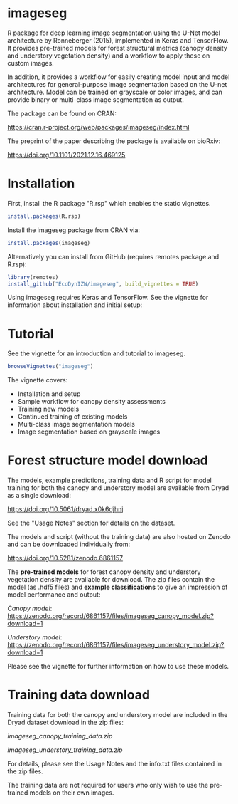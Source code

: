# imageseg

R package for deep learning image segmentation using the U-Net model architecture by Ronneberger (2015), implemented in Keras and TensorFlow. It provides pre-trained models for forest structural metrics (canopy density and understory vegetation density) and a workflow to apply these on custom images.

In addition, it provides a workflow for easily creating model input and model architectures for general-purpose image segmentation based on the U-net architecture. Model can be trained on grayscale or color images, and can provide binary or multi-class image segmentation as output.

The package can be found on CRAN: 

https://cran.r-project.org/web/packages/imageseg/index.html

The preprint of the paper describing the package is available on bioRxiv:

https://doi.org/10.1101/2021.12.16.469125


# Installation

First, install the R package "R.rsp" which enables the static vignettes. 

``` r
install.packages(R.rsp)
``` 

Install the imageseg package from CRAN via:

``` r
install.packages(imageseg)
``` 

Alternatively you can install from GitHub (requires remotes package and R.rsp):

``` r
library(remotes)   
install_github("EcoDynIZW/imageseg", build_vignettes = TRUE)
```

Using imageseg requires Keras and TensorFlow. See the vignette for information about installation and initial setup:

# Tutorial

See the vignette for an introduction and tutorial to imageseg.

``` r
browseVignettes("imageseg")
```

The vignette covers:

* Installation and setup
* Sample workflow for canopy density assessments
* Training new models
* Continued training of existing models
* Multi-class image segmentation models
* Image segmentation based on grayscale images



# Forest structure model download

The models, example predictions, training data and R script for model training for both the canopy and understory model are available from Dryad as a single download:

https://doi.org/10.5061/dryad.x0k6djhnj


See the "Usage Notes" section for details on the dataset. 


The models and script (without the training data) are also hosted on Zenodo and can be downloaded individually from:

https://doi.org/10.5281/zenodo.6861157

The **pre-trained models** for forest canopy density and understory vegetation density are available for download. The zip files contain the model (as .hdf5 files) and **example classifications** to give an impression of model performance and output:

*Canopy model*: https://zenodo.org/record/6861157/files/imageseg_canopy_model.zip?download=1

*Understory model*: https://zenodo.org/record/6861157/files/imageseg_understory_model.zip?download=1


Please see the vignette for further information on how to use these models.



# Training data download

Training data for both the canopy and understory model are included in the Dryad dataset download in the zip files:

*imageseg_canopy_training_data.zip* 

*imageseg_understory_training_data.zip*

For details, please see the Usage Notes and the info.txt files contained in the zip files.

The training data are not required for users who only wish to use the pre-trained models on their own images.
